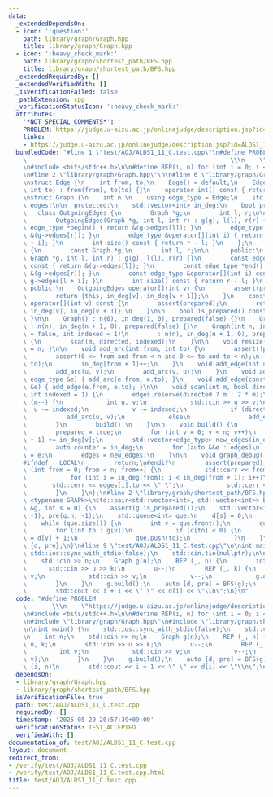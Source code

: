 ```yaml
---
data:
  _extendedDependsOn:
  - icon: ':question:'
    path: library/graph/Graph.hpp
    title: library/graph/Graph.hpp
  - icon: ':heavy_check_mark:'
    path: library/graph/shortest_path/BFS.hpp
    title: library/graph/shortest_path/BFS.hpp
  _extendedRequiredBy: []
  _extendedVerifiedWith: []
  _isVerificationFailed: false
  _pathExtension: cpp
  _verificationStatusIcon: ':heavy_check_mark:'
  attributes:
    '*NOT_SPECIAL_COMMENTS*': ''
    PROBLEM: https://judge.u-aizu.ac.jp/onlinejudge/description.jsp?id=ALDS1_11_C
    links:
    - https://judge.u-aizu.ac.jp/onlinejudge/description.jsp?id=ALDS1_11_C
  bundledCode: "#line 1 \"test/AOJ/ALDS1_11_C.test.cpp\"\n#define PROBLEM        \
    \                                                        \\\n    \"https://judge.u-aizu.ac.jp/onlinejudge/description.jsp?id=ALDS1_11_C\"\
    \n#include <bits/stdc++.h>\n\n#define REP(i, n) for (int i = 0; i < (n); i++)\n\
    \n#line 2 \"library/graph/Graph.hpp\"\n\n#line 6 \"library/graph/Graph.hpp\"\n\
    \nstruct Edge {\n    int from, to;\n    Edge() = default;\n    Edge(int from,\
    \ int to) : from(from), to(to) {}\n    operator int() const { return to; }\n};\n\
    \nstruct Graph {\n    int n;\n    using edge_type = Edge;\n    std::vector<edge_type>\
    \ edges;\n\n  protected:\n    std::vector<int> in_deg;\n    bool prepared;\n \
    \   class OutgoingEdges {\n        Graph *g;\n        int l, r;\n\n      public:\n\
    \        OutgoingEdges(Graph *g, int l, int r) : g(g), l(l), r(r) {}\n       \
    \ edge_type *begin() { return &(g->edges[l]); }\n        edge_type *end() { return\
    \ &(g->edges[r]); }\n        edge_type &operator[](int i) { return g->edges[l\
    \ + i]; }\n        int size() const { return r - l; }\n    };\n    class ConstOutgoingEdges\
    \ {\n        const Graph *g;\n        int l, r;\n\n      public:\n        ConstOutgoingEdges(const\
    \ Graph *g, int l, int r) : g(g), l(l), r(r) {}\n        const edge_type *begin()\
    \ const { return &(g->edges[l]); }\n        const edge_type *end() const { return\
    \ &(g->edges[r]); }\n        const edge_type &operator[](int i) const { return\
    \ g->edges[l + i]; }\n        int size() const { return r - l; }\n    };\n\n \
    \ public:\n    OutgoingEdges operator[](int v) {\n        assert(prepared);\n\
    \        return {this, in_deg[v], in_deg[v + 1]};\n    }\n    const ConstOutgoingEdges\
    \ operator[](int v) const {\n        assert(prepared);\n        return {this,\
    \ in_deg[v], in_deg[v + 1]};\n    }\n\n    bool is_prepared() const { return prepared;\
    \ }\n\n    Graph() : n(0), in_deg(1, 0), prepared(false) {}\n    Graph(int n)\
    \ : n(n), in_deg(n + 1, 0), prepared(false) {}\n    Graph(int n, int m, bool directed\
    \ = false, int indexed = 1)\n        : n(n), in_deg(n + 1, 0), prepared(false)\
    \ {\n        scan(m, directed, indexed);\n    }\n\n    void resize(int n) { n\
    \ = n; }\n\n    void add_arc(int from, int to) {\n        assert(!prepared);\n\
    \        assert(0 <= from and from < n and 0 <= to and to < n);\n        edges.emplace_back(from,\
    \ to);\n        in_deg[from + 1]++;\n    }\n    void add_edge(int u, int v) {\n\
    \        add_arc(u, v);\n        add_arc(v, u);\n    }\n    void add_arc(const\
    \ edge_type &e) { add_arc(e.from, e.to); }\n    void add_edge(const edge_type\
    \ &e) { add_edge(e.from, e.to); }\n\n    void scan(int m, bool directed = false,\
    \ int indexed = 1) {\n        edges.reserve(directed ? m : 2 * m);\n        while\
    \ (m--) {\n            int u, v;\n            std::cin >> u >> v;\n          \
    \  u -= indexed;\n            v -= indexed;\n            if (directed)\n     \
    \           add_arc(u, v);\n            else\n                add_edge(u, v);\n\
    \        }\n        build();\n    }\n\n    void build() {\n        assert(!prepared);\n\
    \        prepared = true;\n        for (int v = 0; v < n; v++)\n            in_deg[v\
    \ + 1] += in_deg[v];\n        std::vector<edge_type> new_edges(in_deg.back());\n\
    \        auto counter = in_deg;\n        for (auto &&e : edges)\n            new_edges[counter[e.from]++]\
    \ = e;\n        edges = new_edges;\n    }\n\n    void graph_debug() const {\n\
    #ifndef __LOCAL\n        return;\n#endif\n        assert(prepared);\n        for\
    \ (int from = 0; from < n; from++) {\n            std::cerr << from << \";\";\n\
    \            for (int i = in_deg[from]; i < in_deg[from + 1]; i++)\n         \
    \       std::cerr << edges[i].to << \" \";\n            std::cerr << \"\\n\";\n\
    \        }\n    }\n};\n#line 2 \"library/graph/shortest_path/BFS.hpp\"\ntemplate\
    \ <typename GRAPH>\nstd::pair<std::vector<int>, std::vector<int>> BFS(const GRAPH\
    \ &g, int s = 0) {\n    assert(g.is_prepared());\n    std::vector<int> d(g.n,\
    \ -1), pre(g.n, -1);\n    std::queue<int> que;\n    d[s] = 0;\n    que.push(s);\n\
    \    while (que.size()) {\n        int v = que.front();\n        que.pop();\n\
    \        for (int to : g[v])\n            if (d[to] < 0) {\n                d[to]\
    \ = d[v] + 1;\n                que.push(to);\n            }\n    }\n    return\
    \ {d, pre};\n}\n#line 9 \"test/AOJ/ALDS1_11_C.test.cpp\"\n\nint main() {\n   \
    \ std::ios::sync_with_stdio(false);\n    std::cin.tie(nullptr);\n\n    int n;\n\
    \    std::cin >> n;\n    Graph g(n);\n    REP (_, n) {\n        int u, k;\n  \
    \      std::cin >> u >> k;\n        u--;\n        REP (_, k) {\n            int\
    \ v;\n            std::cin >> v;\n            v--;\n            g.add_arc(u, v);\n\
    \        }\n    }\n    g.build();\n    auto [d, pre] = BFS(g);\n    REP (i, n)\n\
    \        std::cout << i + 1 << \" \" << d[i] << \"\\n\";\n}\n"
  code: "#define PROBLEM                                                         \
    \       \\\n    \"https://judge.u-aizu.ac.jp/onlinejudge/description.jsp?id=ALDS1_11_C\"\
    \n#include <bits/stdc++.h>\n\n#define REP(i, n) for (int i = 0; i < (n); i++)\n\
    \n#include \"library/graph/Graph.hpp\"\n#include \"library/graph/shortest_path/BFS.hpp\"\
    \n\nint main() {\n    std::ios::sync_with_stdio(false);\n    std::cin.tie(nullptr);\n\
    \n    int n;\n    std::cin >> n;\n    Graph g(n);\n    REP (_, n) {\n        int\
    \ u, k;\n        std::cin >> u >> k;\n        u--;\n        REP (_, k) {\n   \
    \         int v;\n            std::cin >> v;\n            v--;\n            g.add_arc(u,\
    \ v);\n        }\n    }\n    g.build();\n    auto [d, pre] = BFS(g);\n    REP\
    \ (i, n)\n        std::cout << i + 1 << \" \" << d[i] << \"\\n\";\n}\n"
  dependsOn:
  - library/graph/Graph.hpp
  - library/graph/shortest_path/BFS.hpp
  isVerificationFile: true
  path: test/AOJ/ALDS1_11_C.test.cpp
  requiredBy: []
  timestamp: '2025-05-29 20:57:39+09:00'
  verificationStatus: TEST_ACCEPTED
  verifiedWith: []
documentation_of: test/AOJ/ALDS1_11_C.test.cpp
layout: document
redirect_from:
- /verify/test/AOJ/ALDS1_11_C.test.cpp
- /verify/test/AOJ/ALDS1_11_C.test.cpp.html
title: test/AOJ/ALDS1_11_C.test.cpp
---
```


